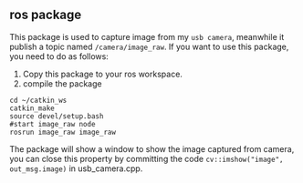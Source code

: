 ## ros package
This package is used to capture image from my `usb camera`, meanwhile it publish a topic named `/camera/image_raw`. 
If you want to use this package, you need to do as follows:
 1. Copy this package to your ros workspace.
 2. compile the package
```shell
cd ~/catkin_ws
catkin_make
source devel/setup.bash
#start image_raw node
rosrun image_raw image_raw
```
The package will show a window to show the image captured from camera, 
you can close this property by committing the code `cv::imshow("image", out_msg.image)` in usb_camera.cpp.
